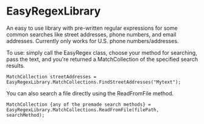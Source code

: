 # EasyRegexLibrary
An easy to use library with pre-written regular expressions for some common searches like street addresses, phone numbers, and email addresses.
Currently only works for U.S. phone numbers/addresses.

To use: simply call the EasyRegex class, choose your method for searching, pass the text, and you're returned a MatchCollection of the specified search results.

 ```MatchCollection streetAddresses = EasyRegexLibrary.MatchCollections.FindStreetAddresses("Mytext");```

You can also search a file directly using the ReadFromFile method.  

```MatchCollection {any of the premade search methods} = EasyRegexLibrary.MatchCollections.ReadFromFile(filePath, searchMethod);```
